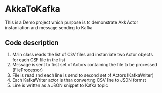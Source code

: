 # AkkaToKafka

This is a Demo project which purpose is to demonstrate Akk Actor instantiation and message sending to Kafka

## Code description

1. Main class reads the list of CSV files and instantiate two Actor objects for each CSF file in the list
2. Message is sent to first set of Actors containing the file to be processed (FileProcessor)
3. File is read and each line is send to second set of Actors (KafkaWriter)
4. Each KafkaWriter actor is than converting CSV line to JSON format 
5. Line is written as a JSON snippet to Kafka topic
